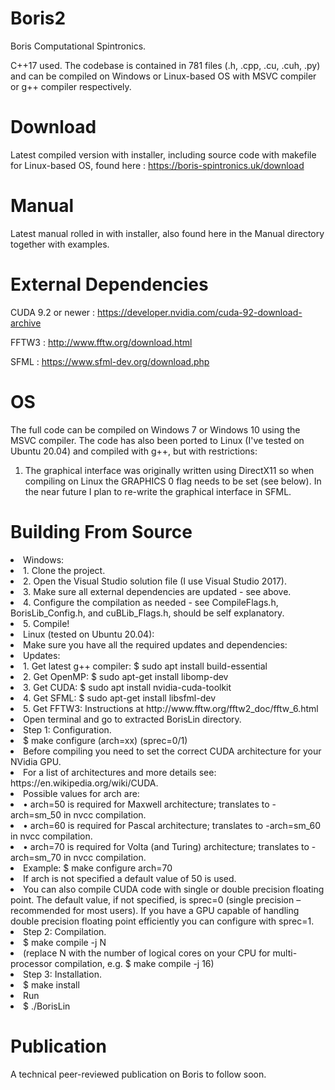 # Boris2
Boris Computational Spintronics.

C++17 used. The codebase is contained in 781 files (.h, .cpp, .cu, .cuh, .py) and can be compiled on Windows or Linux-based OS with MSVC compiler or g++ compiler respectively.

# Download
Latest compiled version with installer, including source code with makefile for Linux-based OS, found here : https://boris-spintronics.uk/download

# Manual
Latest manual rolled in with installer, also found here in the Manual directory together with examples.

# External Dependencies
CUDA 9.2 or newer : https://developer.nvidia.com/cuda-92-download-archive

FFTW3 : http://www.fftw.org/download.html

SFML : https://www.sfml-dev.org/download.php

# OS
The full code can be compiled on Windows 7 or Windows 10 using the MSVC compiler.
The code has also been ported to Linux (I've tested on Ubuntu 20.04) and compiled with g++, but with restrictions:

1) The graphical interface was originally written using DirectX11 so when compiling on Linux the GRAPHICS 0 flag needs to be set (see below). In the near future I plan to re-write the graphical interface in SFML.

# Building From Source
<li>Windows:</li>
<li>1. Clone the project.</li>
<li>2. Open the Visual Studio solution file (I use Visual Studio 2017).</li>
<li>3. Make sure all external dependencies are updated - see above.</li>
<li>4. Configure the compilation as needed - see CompileFlags.h, BorisLib_Config.h, and cuBLib_Flags.h, should be self explanatory.</li>
<li>5. Compile!</li>

<li>Linux (tested on Ubuntu 20.04):</li>
<li>Make sure you have all the required updates and dependencies:</li>
<li>Updates:</li>
<li>1.	Get latest g++ compiler: $ sudo apt install build-essential</li>
<li>2.	Get OpenMP: $ sudo apt-get install libomp-dev</li>
<li>3.	Get CUDA: $ sudo apt install nvidia-cuda-toolkit</li>
<li>4.	Get SFML: $ sudo apt-get install libsfml-dev</li>
<li>5.	Get FFTW3: Instructions at http://www.fftw.org/fftw2_doc/fftw_6.html</li>

<li>Open terminal and go to extracted BorisLin directory.</li>
<li>Step 1: Configuration.</li>
<li>$ make configure (arch=xx) (sprec=0/1)</li>
<li>Before compiling you need to set the correct CUDA architecture for your NVidia GPU. </li>
<li>For a list of architectures and more details see: https://en.wikipedia.org/wiki/CUDA.</li>
<li>Possible values for arch are:</li>
<li>•	arch=50 is required for Maxwell architecture; translates to                              -arch=sm_50 in nvcc compilation.</li>
<li>•	arch=60 is required for Pascal architecture; translates to                                 -arch=sm_60 in nvcc compilation.</li>
<li>•	arch=70 is required for Volta (and Turing) architecture; translates to                 -arch=sm_70 in nvcc compilation.</li>
<li>Example: $ make configure arch=70</li>
<li>If arch is not specified a default value of 50 is used.</li>
<li>You can also compile CUDA code with single or double precision floating point. The default value, if not specified, is sprec=0 (single precision – recommended for most users). If you have a GPU capable of handling double precision floating point efficiently you can configure with sprec=1.</li>

<li>Step 2: Compilation.</li>
<li>$ make compile -j N</li>
<li>(replace N with the number of logical cores on your CPU for multi-processor compilation, e.g. $ make compile -j 16)</li>

<li>Step 3: Installation.</li>
<li>$ make install</li>

<li>Run</li>
<li>$ ./BorisLin</li>

# Publication
A technical peer-reviewed publication on Boris to follow soon.
